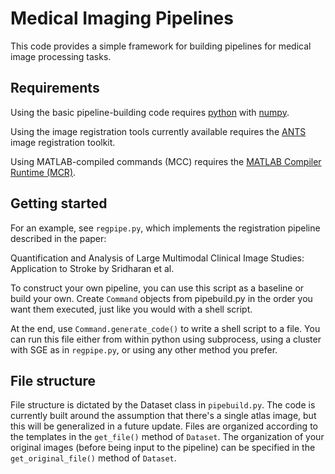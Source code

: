 # Medical Imaging Pipelines

This code provides a simple framework for building pipelines for medical
image processing tasks.

## Requirements

Using the basic pipeline-building code requires
[python](http://www.python.org/) with [numpy](http://www.numpy.org/).

Using the image registration tools currently available requires
the [ANTS](http://stnava.github.io/ANTs/) image registration toolkit.

Using MATLAB-compiled commands (MCC) requires the [MATLAB Compiler Runtime
(MCR)](http://www.mathworks.com/products/compiler/mcr/).

## Getting started

For an example, see `regpipe.py`, which implements the registration
pipeline described in the paper:

Quantification and Analysis of Large Multimodal Clinical Image Studies:
Application to Stroke by Sridharan et al.

To construct your own pipeline, you can use this script as a baseline
or build your own. Create `Command` objects from pipebuild.py in the
order you want them executed, just like you would with a shell script.

At the end, use `Command.generate_code()` to write a shell script to
a file. You can run this file either from within python using subprocess,
using a cluster with SGE as in `regpipe.py`, or using any other method
you prefer.

## File structure

File structure is dictated by the Dataset class in `pipebuild.py`. The code is
currently built around the assumption that there's a single atlas image, but
this will be generalized in a future update. Files are organized according to
the templates in the `get_file()` method of `Dataset`. The organization of your
original images (before being input to the pipeline) can be specified in the
`get_original_file()` method of `Dataset`.
